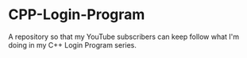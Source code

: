 # CPP-Login-Program
A repository so that my YouTube subscribers can keep follow what I'm doing in my C++ Login Program series.
